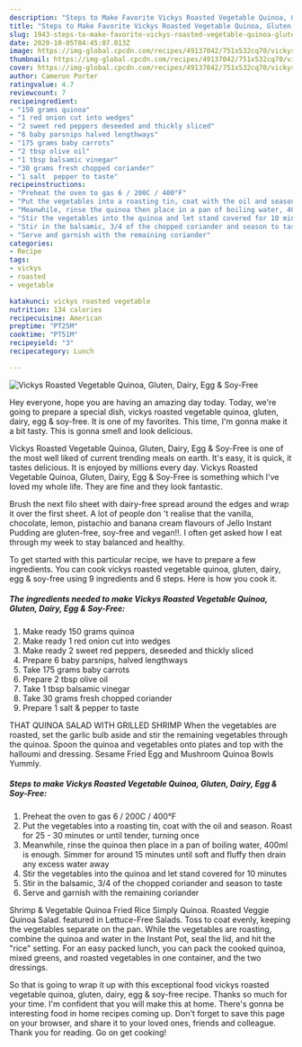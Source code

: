 ```yaml
---
description: "Steps to Make Favorite Vickys Roasted Vegetable Quinoa, Gluten, Dairy, Egg &amp;amp; Soy-Free"
title: "Steps to Make Favorite Vickys Roasted Vegetable Quinoa, Gluten, Dairy, Egg &amp;amp; Soy-Free"
slug: 1943-steps-to-make-favorite-vickys-roasted-vegetable-quinoa-gluten-dairy-egg-and-amp-soy-free
date: 2020-10-05T04:45:07.013Z
image: https://img-global.cpcdn.com/recipes/49137042/751x532cq70/vickys-roasted-vegetable-quinoa-gluten-dairy-egg-soy-free-recipe-main-photo.jpg
thumbnail: https://img-global.cpcdn.com/recipes/49137042/751x532cq70/vickys-roasted-vegetable-quinoa-gluten-dairy-egg-soy-free-recipe-main-photo.jpg
cover: https://img-global.cpcdn.com/recipes/49137042/751x532cq70/vickys-roasted-vegetable-quinoa-gluten-dairy-egg-soy-free-recipe-main-photo.jpg
author: Cameron Porter
ratingvalue: 4.7
reviewcount: 7
recipeingredient:
- "150 grams quinoa"
- "1 red onion cut into wedges"
- "2 sweet red peppers deseeded and thickly sliced"
- "6 baby parsnips halved lengthways"
- "175 grams baby carrots"
- "2 tbsp olive oil"
- "1 tbsp balsamic vinegar"
- "30 grams fresh chopped coriander"
- "1 salt  pepper to taste"
recipeinstructions:
- "Preheat the oven to gas 6 / 200C / 400°F"
- "Put the vegetables into a roasting tin, coat with the oil and season. Roast for 25 - 30 minutes or until tender, turning once"
- "Meanwhile, rinse the quinoa then place in a pan of boiling water, 400ml is enough. Simmer for around 15 minutes until soft and fluffy then drain any excess water away"
- "Stir the vegetables into the quinoa and let stand covered for 10 minutes"
- "Stir in the balsamic, 3/4 of the chopped coriander and season to taste"
- "Serve and garnish with the remaining coriander"
categories:
- Recipe
tags:
- vickys
- roasted
- vegetable

katakunci: vickys roasted vegetable 
nutrition: 134 calories
recipecuisine: American
preptime: "PT25M"
cooktime: "PT51M"
recipeyield: "3"
recipecategory: Lunch

---
```



![Vickys Roasted Vegetable Quinoa, Gluten, Dairy, Egg &amp; Soy-Free](https://img-global.cpcdn.com/recipes/49137042/751x532cq70/vickys-roasted-vegetable-quinoa-gluten-dairy-egg-soy-free-recipe-main-photo.jpg)

Hey everyone, hope you are having an amazing day today. Today, we're going to prepare a special dish, vickys roasted vegetable quinoa, gluten, dairy, egg &amp; soy-free. It is one of my favorites. This time, I'm gonna make it a bit tasty. This is gonna smell and look delicious.

Vickys Roasted Vegetable Quinoa, Gluten, Dairy, Egg &amp; Soy-Free is one of the most well liked of current trending meals on earth. It's easy, it is quick, it tastes delicious. It is enjoyed by millions every day. Vickys Roasted Vegetable Quinoa, Gluten, Dairy, Egg &amp; Soy-Free is something which I've loved my whole life. They are fine and they look fantastic.

Brush the next filo sheet with dairy-free spread around the edges and wrap it over the first sheet. A lot of people don &#39;t realise that the vanilla, chocolate, lemon, pistachio and banana cream flavours of Jello Instant Pudding are gluten-free, soy-free and vegan!!. I often get asked how I eat through my week to stay balanced and healthy.


To get started with this particular recipe, we have to prepare a few ingredients. You can cook vickys roasted vegetable quinoa, gluten, dairy, egg &amp; soy-free using 9 ingredients and 6 steps. Here is how you cook it.

<!--inarticleads1-->

##### The ingredients needed to make Vickys Roasted Vegetable Quinoa, Gluten, Dairy, Egg &amp; Soy-Free:

1. Make ready 150 grams quinoa
1. Make ready 1 red onion cut into wedges
1. Make ready 2 sweet red peppers, deseeded and thickly sliced
1. Prepare 6 baby parsnips, halved lengthways
1. Take 175 grams baby carrots
1. Prepare 2 tbsp olive oil
1. Take 1 tbsp balsamic vinegar
1. Take 30 grams fresh chopped coriander
1. Prepare 1 salt &amp; pepper to taste


THAT QUINOA SALAD WITH GRILLED SHRIMP When the vegetables are roasted, set the garlic bulb aside and stir the remaining vegetables through the quinoa. Spoon the quinoa and vegetables onto plates and top with the halloumi and dressing. Sesame Fried Egg and Mushroom Quinoa Bowls Yummly. 

<!--inarticleads2-->

##### Steps to make Vickys Roasted Vegetable Quinoa, Gluten, Dairy, Egg &amp; Soy-Free:

1. Preheat the oven to gas 6 / 200C / 400°F
1. Put the vegetables into a roasting tin, coat with the oil and season. Roast for 25 - 30 minutes or until tender, turning once
1. Meanwhile, rinse the quinoa then place in a pan of boiling water, 400ml is enough. Simmer for around 15 minutes until soft and fluffy then drain any excess water away
1. Stir the vegetables into the quinoa and let stand covered for 10 minutes
1. Stir in the balsamic, 3/4 of the chopped coriander and season to taste
1. Serve and garnish with the remaining coriander


Shrimp &amp; Vegetable Quinoa Fried Rice Simply Quinoa. Roasted Veggie Quinoa Salad. featured in Lettuce-Free Salads. Toss to coat evenly, keeping the vegetables separate on the pan. While the vegetables are roasting, combine the quinoa and water in the Instant Pot, seal the lid, and hit the &#34;rice&#34; setting. For an easy packed lunch, you can pack the cooked quinoa, mixed greens, and roasted vegetables in one container, and the two dressings. 

So that is going to wrap it up with this exceptional food vickys roasted vegetable quinoa, gluten, dairy, egg &amp; soy-free recipe. Thanks so much for your time. I'm confident that you will make this at home. There's gonna be interesting food in home recipes coming up. Don't forget to save this page on your browser, and share it to your loved ones, friends and colleague. Thank you for reading. Go on get cooking!
